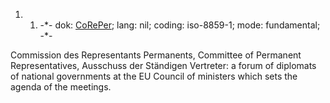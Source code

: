 1.  1.  -\*- dok: [CoRePer](CoRePer "wikilink"); lang: nil; coding:
        iso-8859-1; mode: fundamental; -\*-

Commission des Representants Permanents, Committee of Permanent
Representatives, Ausschuss der Ständigen Vertreter: a forum of diplomats
of national governments at the EU Council of ministers which sets the
agenda of the meetings.
